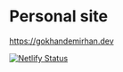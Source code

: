 # Personal site

https://gokhandemirhan.dev

[![Netlify Status](https://api.netlify.com/api/v1/badges/6344281f-647e-4600-aa11-f3b33804bdaa/deploy-status)](https://app.netlify.com/sites/trusting-turing-b84834/deploys)